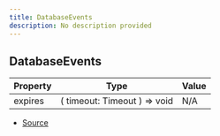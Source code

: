 ```yaml
---
title: DatabaseEvents
description: No description provided
---
```


## DatabaseEvents

| Property | Type | Value |
| ----------- | ----------- | ----------- |
| expires | (   timeout: Timeout ) => void | N/A |


- [Source](https://github.com/Miduwu/midb/blob/d89b7d0a8f618ac2307fcf705b94c24b1766e1ce/src/main.ts#L45)